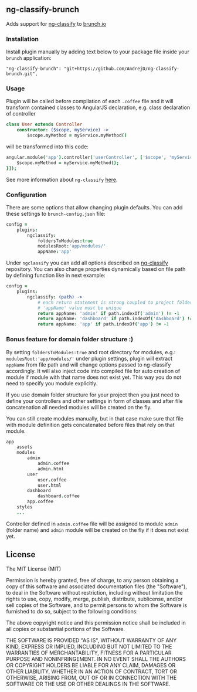 ## ng-classify-brunch
Adds support for [ng-classify](https://github.com/CaryLandholt/ng-classify) to
[brunch.io](http://brunch.io)

### Installation
Install plugin manually by adding text below to your package file inside your `brunch` application:

`"ng-classify-brunch": "git+https://github.com/AndrejD/ng-classify-brunch.git",`

### Usage

Plugin will be called before compilation of each `.coffee` file and it will transform
contained classes to AngularJS declaration, e.g. class declaration of controller
```coffee
class User extends Controller
    constructor: ($scope, myService) ->
        $scope.myMethod = myService.myMethod()
```
will be
transformed into this code:

```coffee
angular.module('app').controller('userController', ['$scope', 'myService', function ($scope, myService) {
    $scope.myMethod = myService.myMethod();
}]);
```

See more information about `ng-classify` [here](https://github.com/CaryLandholt/ng-classify).


### Configuration

There are some options that allow changing plugin defaults. You can add these
settings to `brunch-config.json` file:

```coffeescript
config =
    plugins:
        ngclassify:
            foldersToModules:true
            modulesRoot:'app/modules/'
            appName:'app'

```
Under `ngclassify` you can add all options described on
[ng-classify](https://github.com/CaryLandholt/ng-classify) repository.
You can also change properties dynamically based on file path by defining
function like in next example:

```coffee
config =
    plugins:
        ngclassify: (path) ->
            # each return statement is strong coupled to project folder tree
            # 'appName' value must be unique
            return appName: 'admin' if path.indexOf('admin') != -1
            return appName: 'dashboard' if path.indexOf('dashboard') != -1
            return appName: 'app' if path.indexOf('app') != -1
```

### Bonus feature for domain folder structure :)

By setting `foldersToModules:true` and root directory for modules, e.g.: `modulesRoot:'app/modules/'`
under plugin settings, plugin will extract `appName` from file path and will change options passed to
ng-classify accordingly. It will also inject code into compiled file for auto creation of module
if module with that name does not exist yet. This way you do not need to specify you module
explicitly.

If you use domain folder structure for your project then you just need to define your controllers
and other settings in form of classes and after file concatenation all needed modules will be
created on the fly.

You can still create modules manually, but in that case make sure that
file with module definition gets concatenated before files that rely on that module.

```coffee
app
    assets
    modules
        admin
            admin.coffee
            admin.html
        user
            user.coffee
            user.html
        dashboard
            dashboard.coffee
        app.coffee
    styles
    ...


```
Controller defined in `admin.coffee` file will be assigned to module `admin` (folder name) and `admin`
module will be created on the fly if it does not exist yet.






## License

The MIT License (MIT)

Permission is hereby granted, free of charge, to any person obtaining a copy
of this software and associated documentation files (the "Software"), to deal
in the Software without restriction, including without limitation the rights
to use, copy, modify, merge, publish, distribute, sublicense, and/or sell
copies of the Software, and to permit persons to whom the Software is
furnished to do so, subject to the following conditions:

The above copyright notice and this permission notice shall be included in
all copies or substantial portions of the Software.

THE SOFTWARE IS PROVIDED "AS IS", WITHOUT WARRANTY OF ANY KIND, EXPRESS OR
IMPLIED, INCLUDING BUT NOT LIMITED TO THE WARRANTIES OF MERCHANTABILITY,
FITNESS FOR A PARTICULAR PURPOSE AND NONINFRINGEMENT. IN NO EVENT SHALL THE
AUTHORS OR COPYRIGHT HOLDERS BE LIABLE FOR ANY CLAIM, DAMAGES OR OTHER
LIABILITY, WHETHER IN AN ACTION OF CONTRACT, TORT OR OTHERWISE, ARISING FROM,
OUT OF OR IN CONNECTION WITH THE SOFTWARE OR THE USE OR OTHER DEALINGS IN
THE SOFTWARE.
